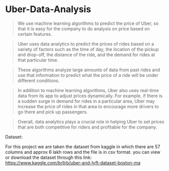 # Uber-Data-Analysis

>We use machine learning algorithms to predict the price of Uber, so that it is easy for the company to do analysis on price based on certain features.

>Uber uses data analytics to predict the prices of rides based on a variety of factors such as the time of day, the location of the pickup and drop-off, the distance of the ride, and the demand for rides at that particular time.

>These algorithms analyze large amounts of data from past rides and use that information to predict what the price of a ride will be under different conditions.

>In addition to machine learning algorithms, Uber also uses real-time data from its app to adjust prices dynamically. For example, if there is a sudden surge in demand for rides in a particular area, Uber may increase the price of rides in that area to encourage more drivers to go there and pick up passengers.

>Overall, data analytics plays a crucial role in helping Uber to set prices that are both competitive for riders and profitable for the company.

Dataset:

For this project we are taken the dataset from kaggle in which there are 57 columns and approx 6 lakh rows and the file is in csv format. you can view or download the dataset through this link: https://www.kaggle.com/brllrb/uber-and-lyft-dataset-boston-ma


